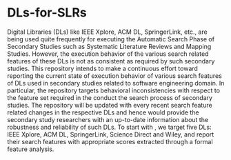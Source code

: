 # DLs-for-SLRs

Digital Libraries (DLs) like IEEE Xplore, ACM DL, SpringerLink, etc., are being used quite frequently for executing the Automatic Search Phase of Secondary Studies such as Systematic Literature Reviews and Mapping Studies. However, the execution behavior of the various search related features of these DLs is not as consistent as required by such secondary studies. This repository intends to make a continuous effort toward reporting the current state of execution behavior of various search features of DLs used in secondary studies related to software engineering domain. In particular, the repository targets behavioral inconsistencies with respect to the feature set required in the conduct the search process of secondary studies. The repository will be updated with every recent search feature related changes in the respective DLs and hence would provide the secondary study researchers with an up-to-date information about the robustness and reliability of such DLs. To start with , we target five DLs: IEEE Xplore, ACM DL, SpringerLink, Science Direct and Wiley, and report their search features with appropriate scores extracted through a formal feature analysis.
